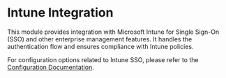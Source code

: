 # Intune Integration

This module provides integration with Microsoft Intune for Single Sign-On (SSO) and other enterprise management features. It handles the authentication flow and ensures compliance with Intune policies.

For configuration options related to Intune SSO, please refer to the [Configuration Documentation](../../docs/configuration.md).